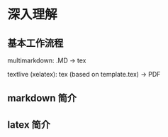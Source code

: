 # 深入理解

## 基本工作流程

multimarkdown:  .MD -> tex

textlive (xelatex): tex (based on template.tex) -> PDF


## markdown 简介


## latex 简介




